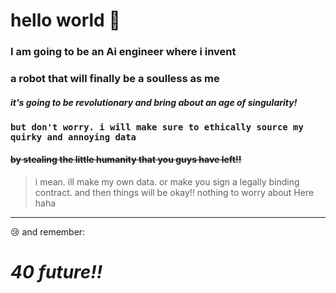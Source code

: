 # hello world 👋
 
### **I am going to be an Ai engineer where i invent**
### **a robot that will finally be a soulless as me**
#### *it's going to be revolutionary and bring about an age of singularity!*
### **`but don't worry. i will make sure to ethically source my quirky and annoying data`**
#### ~~by stealing the little humanity that you guys have left!!~~
> i mean. ill make my own data. or make you sign a legally binding contract.
and then things will be okay!! nothing to worry about Here haha
---
:cry: and remember:

# *40 future!!*

